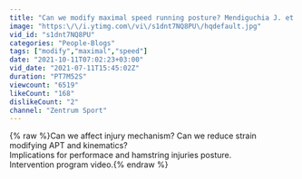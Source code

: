 ```yaml
---
title: "Can we modify maximal speed running posture? Mendiguchia J. et al"
image: "https:\/\/i.ytimg.com\/vi\/s1dnt7NQ8PU\/hqdefault.jpg"
vid_id: "s1dnt7NQ8PU"
categories: "People-Blogs"
tags: ["modify","maximal","speed"]
date: "2021-10-11T07:02:23+03:00"
vid_date: "2021-07-11T15:45:02Z"
duration: "PT7M52S"
viewcount: "6519"
likeCount: "168"
dislikeCount: "2"
channel: "Zentrum Sport"
---
```

{% raw %}Can we affect injury mechanism? Can we reduce strain modifying APT and kinematics?<br />Implications for performace and hamstring injuries posture. <br />Intervention program video.{% endraw %}
